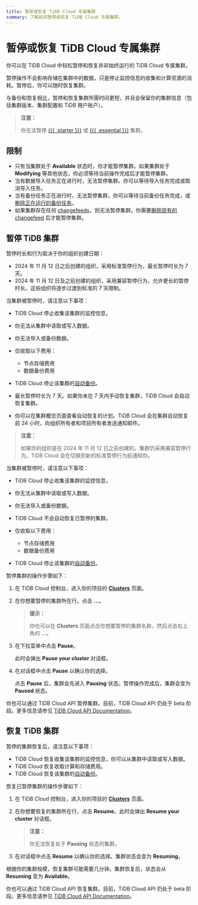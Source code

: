 ```yaml
---
title: 暂停或恢复 TiDB Cloud 专属集群
summary: 了解如何暂停或恢复 TiDB Cloud 专属集群。
---
```


# 暂停或恢复 TiDB Cloud 专属集群

你可以在 TiDB Cloud 中轻松暂停和恢复并非始终运行的 TiDB Cloud 专属集群。

暂停操作不会影响存储在集群中的数据，只是停止监控信息的收集和计算资源的消耗。暂停后，你可以随时恢复集群。

与备份和恢复相比，暂停和恢复集群所需时间更短，并且会保留你的集群信息（包括集群版本、集群配置和 TiDB 用户账户）。

> **注意：**
>
> 你无法暂停 [{{{ .starter }}}](/tidb-cloud/select-cluster-tier.md#tidb-cloud-serverless) 或 [{{{ .essential }}}](/tidb-cloud/select-cluster-tier.md#essential) 集群。

## 限制

- 只有当集群处于 **Available** 状态时，你才能暂停集群。如果集群处于 **Modifying** 等其他状态，你必须等待当前操作完成后才能暂停集群。
- 当有数据导入任务正在进行时，无法暂停集群。你可以等待导入任务完成或取消导入任务。
- 当有备份任务正在进行时，无法暂停集群。你可以等待当前备份任务完成，或[删除正在运行的备份任务](/tidb-cloud/backup-and-restore.md#delete-a-running-backup-job)。
- 如果集群存在任何 [changefeeds](/tidb-cloud/changefeed-overview.md)，则无法暂停集群。你需要[删除现有的 changefeed](/tidb-cloud/changefeed-overview.md#delete-a-changefeed) 后才能暂停集群。

## 暂停 TiDB 集群

暂停时长和行为取决于你的组织创建日期：

- 2024 年 11 月 12 日之后创建的组织，采用标准暂停行为，最长暂停时长为 7 天。
- 2024 年 11 月 12 日及之前创建的组织，采用兼容暂停行为，允许更长的暂停时长。这些组织将逐步过渡到标准的 7 天限制。

<SimpleTab>
<div label="标准暂停行为">

当集群被暂停时，请注意以下事项：

- TiDB Cloud 停止收集该集群的监控信息。
- 你无法从集群中读取或写入数据。
- 你无法导入或备份数据。
- 仅收取以下费用：

    - 节点存储费用
    - 数据备份费用

- TiDB Cloud 停止该集群的[自动备份](/tidb-cloud/backup-and-restore.md#turn-on-auto-backup)。
- 最长暂停时长为 7 天。如果你未在 7 天内手动恢复集群，TiDB Cloud 会自动恢复集群。
- 你可以在集群概览页面查看自动恢复的计划。TiDB Cloud 会在集群自动恢复前 24 小时，向组织所有者和项目所有者发送通知邮件。

</div>
<div label="兼容暂停行为">

> **注意：**
>
> 如果你的组织是在 2024 年 11 月 12 日之前创建的，集群仍采用兼容暂停行为。TiDB Cloud 会在切换到新的标准暂停行为前通知你。

当集群被暂停时，请注意以下事项：

- TiDB Cloud 停止收集该集群的监控信息。
- 你无法从集群中读取或写入数据。
- 你无法导入或备份数据。
- TiDB Cloud 不会自动恢复已暂停的集群。
- 仅收取以下费用：

    - 节点存储费用
    - 数据备份费用

- TiDB Cloud 停止该集群的[自动备份](/tidb-cloud/backup-and-restore.md#turn-on-auto-backup)。

</div>
</SimpleTab>

暂停集群的操作步骤如下：

1. 在 TiDB Cloud 控制台，进入你的项目的 [**Clusters**](https://tidbcloud.com/project/clusters) 页面。
2. 在你想要暂停的集群所在行，点击 **...**。

    > **提示：**
    >
    > 你也可以在 **Clusters** 页面点击你想要暂停的集群名称，然后点击右上角的 **...**。

3. 在下拉菜单中点击 **Pause**。

    此时会弹出 **Pause your cluster** 对话框。

4. 在对话框中点击 **Pause** 以确认你的选择。

    点击 **Pause** 后，集群会先进入 **Pausing** 状态。暂停操作完成后，集群会变为 **Paused** 状态。

你也可以通过 TiDB Cloud API 暂停集群。目前，TiDB Cloud API 仍处于 beta 阶段。更多信息请参见 [TiDB Cloud API Documentation](https://docs.pingcap.com/tidbcloud/api/v1beta)。

## 恢复 TiDB 集群

暂停的集群恢复后，请注意以下事项：

- TiDB Cloud 恢复收集该集群的监控信息，你可以从集群中读取或写入数据。
- TiDB Cloud 恢复收取计算和存储费用。
- TiDB Cloud 恢复该集群的[自动备份](/tidb-cloud/backup-and-restore.md#turn-on-auto-backup)。

恢复已暂停集群的操作步骤如下：

1. 在 TiDB Cloud 控制台，进入你的项目的 [**Clusters**](https://tidbcloud.com/project/clusters) 页面。
2. 在你想要恢复的集群所在行，点击 **Resume**。此时会弹出 **Resume your cluster** 对话框。

    > **注意：**
    >
    > 你无法恢复处于 **Pausing** 状态的集群。

3. 在对话框中点击 **Resume** 以确认你的选择。集群状态会变为 **Resuming**。

根据你的集群规模，恢复集群可能需要几分钟。集群恢复后，状态会从 **Resuming** 变为 **Available**。

你也可以通过 TiDB Cloud API 恢复集群。目前，TiDB Cloud API 仍处于 beta 阶段。更多信息请参见 [TiDB Cloud API Documentation](https://docs.pingcap.com/tidbcloud/api/v1beta)。